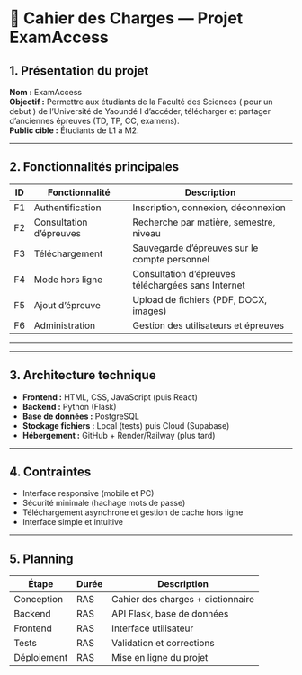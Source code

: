 # 🧾 Cahier des Charges — Projet **ExamAccess**

## 1. Présentation du projet
**Nom :** ExamAccess  
**Objectif :** Permettre aux étudiants de la Faculté des Sciences ( pour un debut ) de l’Université de Yaoundé I d’accéder, télécharger et partager d’anciennes épreuves (TD, TP, CC, examens).  
**Public cible :** Étudiants de L1 à M2.  

---

## 2. Fonctionnalités principales
| ID | Fonctionnalité          | Description                                        |
|----|-------------------------|----------------------------------------------------|
| F1 | Authentification        | Inscription, connexion, déconnexion                |
| F2 | Consultation d’épreuves | Recherche par matière, semestre, niveau            |
| F3 | Téléchargement          | Sauvegarde d’épreuves sur le compte personnel      |
| F4 | Mode hors ligne         | Consultation d’épreuves téléchargées sans Internet |
| F5 | Ajout d’épreuve         | Upload de fichiers (PDF, DOCX, images)             |
| F6 | Administration          | Gestion des utilisateurs et épreuves               |
-------------------------------------------------------------------------------------
---

## 3. Architecture technique
- **Frontend :** HTML, CSS, JavaScript (puis React)
- **Backend :** Python (Flask)
- **Base de données :** PostgreSQL
- **Stockage fichiers :** Local (tests) puis Cloud (Supabase)
- **Hébergement :** GitHub + Render/Railway (plus tard)

---

## 4. Contraintes
- Interface responsive (mobile et PC)
- Sécurité minimale (hachage mots de passe)
- Téléchargement asynchrone et gestion de cache hors ligne
- Interface simple et intuitive

---

## 5. Planning
| Étape       | Durée      | Description                       |
|-------------|------------|-----------------------------------|
| Conception  | RAS        | Cahier des charges + dictionnaire |
| Backend     | RAS        | API Flask, base de données        |
| Frontend    | RAS        | Interface utilisateur             |
| Tests       | RAS        | Validation et corrections         |
| Déploiement | RAS        | Mise en ligne du projet           |
